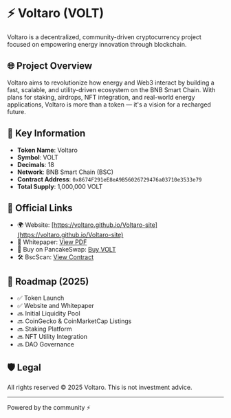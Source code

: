 # ⚡ Voltaro (VOLT)

Voltaro is a decentralized, community-driven cryptocurrency project focused on empowering energy innovation through blockchain.

## 🌐 Project Overview

Voltaro aims to revolutionize how energy and Web3 interact by building a fast, scalable, and utility-driven ecosystem on the BNB Smart Chain. With plans for staking, airdrops, NFT integration, and real-world energy applications, Voltaro is more than a token — it's a vision for a recharged future.

## 🔗 Key Information

- **Token Name**: Voltaro
- **Symbol**: VOLT
- **Decimals**: 18
- **Network**: BNB Smart Chain (BSC)
- **Contract Address**: `0x8674F291eE8eA9B56026729476a03710e3533e79`
- **Total Supply**: 1,000,000 VOLT

## 📎 Official Links

- 🌍 Website: [https://voltaro.github.io/Voltaro-site](https://voltaro.github.io/Voltaro-site)
- 📄 Whitepaper: [View PDF](whitepaper.pdf)
- 💱 Buy on PancakeSwap: [Buy VOLT](https://pancakeswap.finance/swap?outputCurrency=0x8674F291eE8eA9B56026729476a03710e3533e79)
- 🛠 BscScan: [View Contract](https://bscscan.com/token/0x8674F291eE8eA9B56026729476a03710e3533e79)

## 🧭 Roadmap (2025)

- ✅ Token Launch
- ✅ Website and Whitepaper
- 🔜 Initial Liquidity Pool
- 🔜 CoinGecko & CoinMarketCap Listings
- 🔜 Staking Platform
- 🔜 NFT Utility Integration
- 🔜 DAO Governance

## 🛡 Legal

All rights reserved © 2025 Voltaro. This is not investment advice.

---

Powered by the community ⚡
